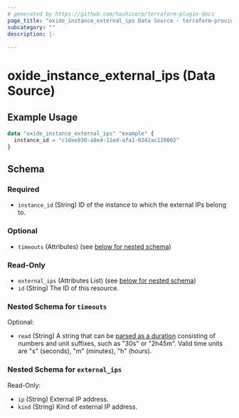 ```yaml
---
# generated by https://github.com/hashicorp/terraform-plugin-docs
page_title: "oxide_instance_external_ips Data Source - terraform-provider-oxide"
subcategory: ""
description: |-
  
---
```


# oxide_instance_external_ips (Data Source)



## Example Usage

```terraform
data "oxide_instance_external_ips" "example" {
  instance_id = "c1dee930-a8e4-11ed-afa1-0242ac120002"
}
```

<!-- schema generated by tfplugindocs -->
## Schema

### Required

- `instance_id` (String) ID of the instance to which the external IPs belong to.

### Optional

- `timeouts` (Attributes) (see [below for nested schema](#nestedatt--timeouts))

### Read-Only

- `external_ips` (Attributes List) (see [below for nested schema](#nestedatt--external_ips))
- `id` (String) The ID of this resource.

<a id="nestedatt--timeouts"></a>
### Nested Schema for `timeouts`

Optional:

- `read` (String) A string that can be [parsed as a duration](https://pkg.go.dev/time#ParseDuration) consisting of numbers and unit suffixes, such as "30s" or "2h45m". Valid time units are "s" (seconds), "m" (minutes), "h" (hours).


<a id="nestedatt--external_ips"></a>
### Nested Schema for `external_ips`

Read-Only:

- `ip` (String) External IP address.
- `kind` (String) Kind of external IP address.
